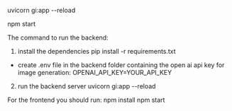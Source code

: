 uvicorn gi:app --reload

npm start


The command to run the backend:
1) install the dependencies
pip install -r requirements.txt
* create .env file in the backend folder containing the open ai api key for image generation:
OPENAI_API_KEY=YOUR_API_KEY
2) run the backend server
uvicorn gi:app --reload

For the frontend you should run:
npm install
npm start